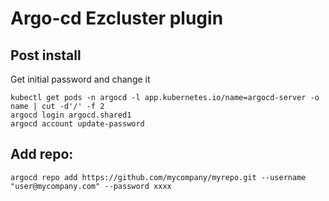 # Argo-cd Ezcluster plugin

## Post install

Get initial password and change it

```
kubectl get pods -n argocd -l app.kubernetes.io/name=argocd-server -o name | cut -d'/' -f 2
argocd login argocd.shared1
argocd account update-password
```
## Add repo:

```
argocd repo add https://github.com/mycompany/myrepo.git --username "user@mycompany.com" --password xxxx
```



